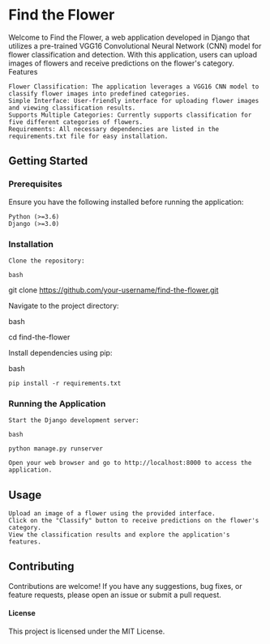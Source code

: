 # Find the Flower

Welcome to Find the Flower, a web application developed in Django that utilizes a pre-trained VGG16 Convolutional Neural Network (CNN) model for flower classification and detection. With this application, users can upload images of flowers and receive predictions on the flower's category.
Features

    Flower Classification: The application leverages a VGG16 CNN model to classify flower images into predefined categories.
    Simple Interface: User-friendly interface for uploading flower images and viewing classification results.
    Supports Multiple Categories: Currently supports classification for five different categories of flowers.
    Requirements: All necessary dependencies are listed in the requirements.txt file for easy installation.

## Getting Started
### Prerequisites

Ensure you have the following installed before running the application:

    Python (>=3.6)
    Django (>=3.0)

### Installation

    Clone the repository:

    bash

git clone https://github.com/your-username/find-the-flower.git

Navigate to the project directory:

bash

cd find-the-flower

Install dependencies using pip:

bash

    pip install -r requirements.txt

### Running the Application

    Start the Django development server:

    bash

    python manage.py runserver

    Open your web browser and go to http://localhost:8000 to access the application.

## Usage

    Upload an image of a flower using the provided interface.
    Click on the "Classify" button to receive predictions on the flower's category.
    View the classification results and explore the application's features.

## Contributing

Contributions are welcome! If you have any suggestions, bug fixes, or feature requests, please open an issue or submit a pull request.
#### **License**

This project is licensed under the MIT License.
